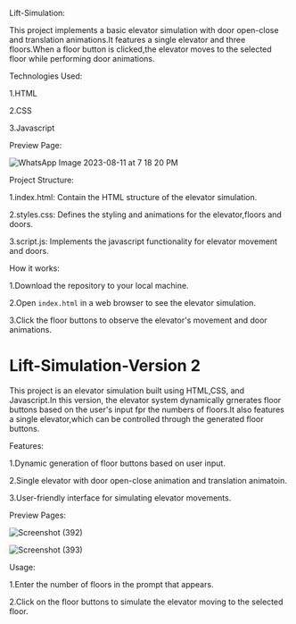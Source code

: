 Lift-Simulation:

This project implements a basic elevator simulation with door open-close and translation animations.It features a single elevator and three floors.When a floor button is clicked,the elevator moves to the selected floor while performing door animations.

Technologies Used:

1.HTML

2.CSS

3.Javascript

Preview Page:

![WhatsApp Image 2023-08-11 at 7 18 20 PM](https://github.com/Poojarai63/Lift-Simulation/assets/138796761/3521fb70-24d8-40ec-9742-556078627d56)


Project Structure:

1.index.html: Contain the HTML structure of the elevator simulation.

2.styles.css: Defines the styling and animations for the elevator,floors and doors.

3.script.js: Implements the javascript functionality for elevator movement and doors.

How it works:

1.Download the repository to your local machine.

2.Open `index.html` in a web browser to see the elevator simulation.

3.Click the floor buttons to observe the elevator's movement and door animations.

# Lift-Simulation-Version 2

This project is an elevator simulation built using HTML,CSS, and Javascript.In this version, the elevator system dynamically grnerates floor buttons based on the user's input fpr the numbers of floors.It also features a single elevator,which can be controlled through the generated floor buttons.

Features:

1.Dynamic generation of floor buttons based on user input.

2.Single elevator with door open-close animation and translation animatoin.

3.User-friendly interface for simulating elevator movements.

Preview Pages:

![Screenshot (392)](https://github.com/Poojarai63/Lift-Simulation/assets/138796761/99c1e8ed-aa9e-4216-8ff9-f17b2e1d34f4)

![Screenshot (393)](https://github.com/Poojarai63/Lift-Simulation/assets/138796761/8d2d547d-e491-4be8-8cf9-5856f50ff983)

Usage:

1.Enter the number of floors in the prompt that appears.

2.Click on the floor buttons to simulate the elevator moving to the selected floor.






